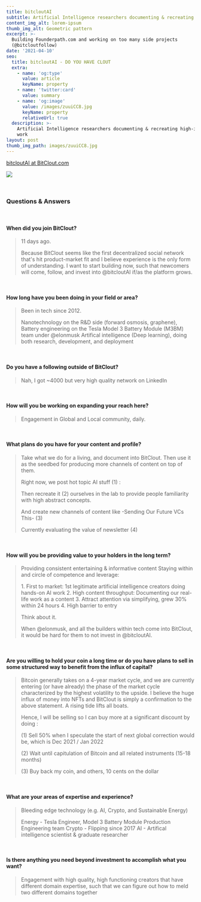 ```yaml
---
title: bitcloutAI
subtitle: Artificial Intelligence researchers documenting & recreating high-impact work
content_img_alt: lorem-ipsum
thumb_img_alt: Geometric pattern
excerpt: >-
  Building Founderpath.com and working on too many side projects
  (@bitcloutfollow)
date: '2021-04-10'
seo:
  title: bitcloutAI - DO YOU HAVE CLOUT
  extra:
    - name: 'og:type'
      value: article
      keyName: property
    - name: 'twitter:card'
      value: summary
    - name: 'og:image'
      value: /images/zuuiCC8.jpg
      keyName: property
      relativeUrl: true
  description: >-
    Artificial Intelligence researchers documenting & recreating high-impact
    work
layout: post
thumb_img_path: images/zuuiCC8.jpg
---
```

[bitcloutAI at BitClout.com](https://bitclout.com/u/bitcloutai)

![](/images/zuuiCC8.jpg)

<br>

### Questions & Answers

<br>

#### When did you join BitClout?

> 11 days ago.
>
> Because BitClout seems like the first decentralized social network that's hit product-market fit and I believe experience is the only form of understanding. I want to start building now, such that newcomers will come, follow, and invest into @bitcloutAI if/as the platform grows.

<br>

#### How long have you been doing in your field or area?

> Been in tech since 2012.
>
> Nanotechnology on the R\&D side (forward osmosis, graphene),
> Battery engineering on the Tesla Model 3 Battery Module (M3BM) team under @elonmusk
> Artifical intelligence (Deep learning), doing both research, development, and deployment

<br>

#### Do you have a following outside of BitClout?

> Nah, I got ~4000 but very high quality network on LinkedIn

<br>

#### How will you be working on expanding your reach here?

> Engagement in Global and Local community, daily.

<br>

#### What plans do you have for your content and profile?

> Take what we do for a living, and document into BitClout. Then use it as the seedbed for producing more channels of content on top of them.
>
> Right now, we post hot topic AI stuff (1) :
>
> Then recreate it (2) ourselves in the lab to provide people familiarity with high abstract concepts.
>
> And create new channels of content like -Sending Our Future VCs This- (3)
>
> Currently evaluating the value of newsletter (4)



<br>

#### How will you be providing value to your holders in the long term?

> Providing consistent entertaining & informative content
> Staying within and circle of competence and leverage:
>
> 1\. First to market: 1st legitimate artificial intelligence creators doing hands-on AI work
> 2\. High content throughput: Documenting our real-life work as a content
> 3\. Attract attention via simplifying, grew 30% within 24 hours
> 4\. High barrier to entry
>
> Think about it.
>
> When @elonmusk, and all the builders within tech come into BitClout, it would be hard for them to not invest in @bitcloutAI.

<br>

#### Are you willing to hold your coin a long time or do you have plans to sell in some structured way to benefit from the influx of capital?

> Bitcoin generally takes on a 4-year market cycle, and we are currently entering (or have already) the phase of the market cycle characterized by the highest volatility to the upside. I believe the huge influx of money into NFTs and BitClout is simply a confirmation to the above statement. A rising tide lifts all boats.
>
> Hence, I will be selling so I can buy more at a significant discount by doing :
>
> (1) Sell 50% when I speculate the start of next global correction would be, which is Dec 2021 / Jan 2022
>
> (2) Wait until capitulation of Bitcoin and all related instruments (15-18 months)
>
> (3) Buy back my coin, and others, 10 cents on the dollar

<br>

#### What are your areas of expertise and experience?

> Bleeding edge technology (e.g. AI, Crypto, and Sustainable Energy)
>
> Energy - Tesla Engineer, Model 3 Battery Module Production Engineering team
> Crypto - Flipping since 2017
> AI - Artifical intelligence scientist  & graduate researcher

<br>

#### Is there anything you need beyond investment to accomplish what you want?

> Engagement with high quality, high functioning creators that have different domain expertise, such that we can figure out how to meld two different domains together

